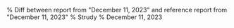 % Diff between report from "December 11, 2023" and reference report from "December 11, 2023"
% Strudy
% December 11, 2023


